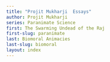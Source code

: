 ```yaml
---
title: "Projit Mukharji  Essays"
author: Projit Mukharji
series: Paranimate Science
first: The Swarming Undead of the Raj
first-slug: paranimate
last: Biomoral Animacies
last-slug: biomoral
layout: index
---
```

